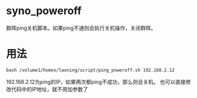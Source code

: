 # syno_poweroff
群晖ping关机脚本。如果ping不通则会执行关机操作，关闭群晖。

# 用法
`bash /volume1/homes/laoning/script/ping_poweroff.sh 192.168.2.12`

192.168.2.12为ping的IP，如果两次都ping不成功，那么则会关机。
也可以直接修改代码中的IP地址，就不用加参数了
